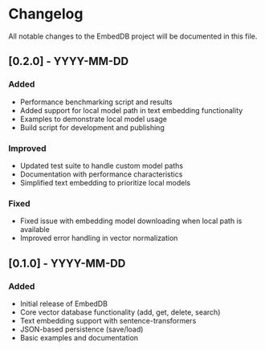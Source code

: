 # Changelog

All notable changes to the EmbedDB project will be documented in this file.

## [0.2.0] - YYYY-MM-DD

### Added
- Performance benchmarking script and results
- Added support for local model path in text embedding functionality
- Examples to demonstrate local model usage
- Build script for development and publishing

### Improved
- Updated test suite to handle custom model paths
- Documentation with performance characteristics
- Simplified text embedding to prioritize local models

### Fixed
- Fixed issue with embedding model downloading when local path is available
- Improved error handling in vector normalization

## [0.1.0] - YYYY-MM-DD

### Added
- Initial release of EmbedDB
- Core vector database functionality (add, get, delete, search)
- Text embedding support with sentence-transformers
- JSON-based persistence (save/load)
- Basic examples and documentation 
